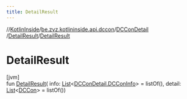 ```yaml
---
title: DetailResult
---
```

//[KotlinInside](../../../../index.html)/[be.zvz.kotlininside.api.dccon](../../index.html)/[DCConDetail](../index.html)
/[DetailResult](index.html)/[DetailResult](-detail-result.html)

# DetailResult

[jvm]\
fun [DetailResult](-detail-result.html)(
info: [List](https://kotlinlang.org/api/latest/jvm/stdlib/kotlin.collections/-list/index.html)<[DCConDetail.DCConInfo](
../-d-c-con-info/index.html)> = listOf(),
detail: [List](https://kotlinlang.org/api/latest/jvm/stdlib/kotlin.collections/-list/index.html)<[DCCon](
../../../be.zvz.kotlininside.api.type/-d-c-con/index.html)> = listOf())




